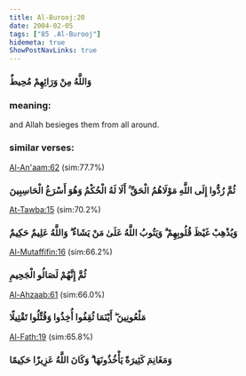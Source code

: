 ```yaml
---
title: Al-Burooj:20
date: 2004-02-05
tags: ["85 .Al-Burooj"]
hidemeta: true 
ShowPostNavLinks: true 
---
```

### وَاللَّهُ مِنْ وَرَائِهِمْ مُحِيطٌ
### meaning: 
and Allah besieges them from all around.
### similar verses: 

[Al-An'aam:62](/6/62) (sim:77.7%)

### ثُمَّ رُدُّوا إِلَى اللَّهِ مَوْلَاهُمُ الْحَقِّ ۚ أَلَا لَهُ الْحُكْمُ وَهُوَ أَسْرَعُ الْحَاسِبِينَ

[At-Tawba:15](/9/15) (sim:70.2%)

### وَيُذْهِبْ غَيْظَ قُلُوبِهِمْ ۗ وَيَتُوبُ اللَّهُ عَلَىٰ مَنْ يَشَاءُ ۗ وَاللَّهُ عَلِيمٌ حَكِيمٌ

[Al-Mutaffifin:16](/83/16) (sim:66.2%)

### ثُمَّ إِنَّهُمْ لَصَالُو الْجَحِيمِ

[Al-Ahzaab:61](/33/61) (sim:66.0%)

### مَلْعُونِينَ ۖ أَيْنَمَا ثُقِفُوا أُخِذُوا وَقُتِّلُوا تَقْتِيلًا

[Al-Fath:19](/48/19) (sim:65.8%)

### وَمَغَانِمَ كَثِيرَةً يَأْخُذُونَهَا ۗ وَكَانَ اللَّهُ عَزِيزًا حَكِيمًا
